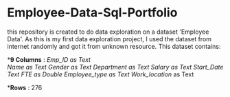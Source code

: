 # Employee-Data-Sql-Portfolio

this repository is created to do data exploration on a dataset 'Employee Data'. As this is my first data exploration project, I used the dataset from internet randomly and got it from unknown resource.
This dataset contains:

***9 Columns** : *Emp_ID as Text                           
                  Name as Text
                  Gender as Text 
                  Department as Text
                  Salary as Text
                  Start_Date Text 
                  FTE as Double
                  Employee_type as Text
                  Work_location* as Text

***Rows** : 276
